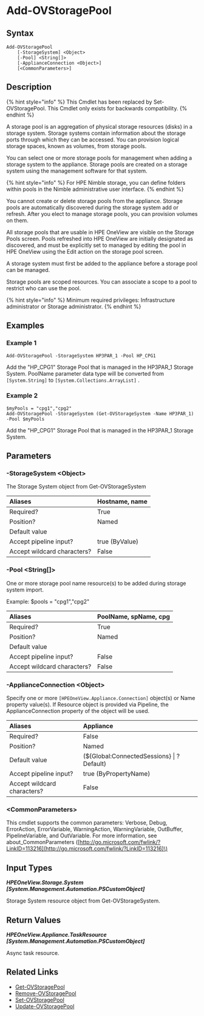 ﻿---
description: Add managed Storage Pools.
---

# Add-OVStoragePool

## Syntax

```text
Add-OVStoragePool
    [-StorageSystem] <Object>
    [-Pool] <String[]>
    [-ApplianceConnection <Object>]
    [<CommonParameters>]
```

## Description

{% hint style="info" %}
This Cmdlet has been replaced by Set-OVStoragePool.  This Cmdlet only exists for backwards compatibility.
{% endhint %}


A storage pool is an aggregation of physical storage resources (disks) in a storage system. Storage systems contain information about the storage ports through which they can be accessed. You can provision logical storage spaces, known as volumes, from storage pools.

You can select one or more storage pools for management when adding a storage system to the appliance. Storage pools are created on a storage system using the management software for that system.

{% hint style="info" %}
For HPE Nimble storage, you can define folders within pools in the Nimble administrative user interface.
{% endhint %}

You cannot create or delete storage pools from the appliance. Storage pools are automatically discovered during the storage system add or refresh. After you elect to manage storage pools, you can provision volumes on them.

All storage pools that are usable in HPE OneView are visible on the Storage Pools screen. Pools refreshed into HPE OneView are initially designated as discovered, and must be explicitly set to managed by editing the pool in HPE OneView using the Edit action on the storage pool screen.

A storage system must first be added to the appliance before a storage pool can be managed.

Storage pools are scoped resources. You can associate a scope to a pool to restrict who can use the pool.

{% hint style="info" %}
Minimum required privileges: Infrastructure administrator or Storage administrator.
{% endhint %}

## Examples

###  Example 1 

```text
Add-OVStoragePool -StorageSystem HP3PAR_1 -Pool HP_CPG1
```

Add the "HP_CPG1" Storage Pool that is managed in the HP3PAR_1 Storage System.  PoolName parameter data type will be converted from `[System.String]` to `[System.Collections.ArrayList]` .

###  Example 2 

```text
$myPools = "cpg1","cpg2"
Add-OVStoragePool -StorageSystem (Get-OVStorageSystem -Name HP3PAR_1) -Pool $myPools
```

Add the "HP_CPG1" Storage Pool that is managed in the HP3PAR_1 Storage System.

## Parameters

### -StorageSystem &lt;Object&gt;

The Storage System object from Get-OVStorageSystem

| Aliases | Hostname, name |
| :--- | :--- |
| Required? | True |
| Position? | Named |
| Default value |  |
| Accept pipeline input? | true (ByValue) |
| Accept wildcard characters? | False |

### -Pool &lt;String[]&gt;

One or more storage pool name resource(s) to be added during storage system import.

Example: $pools = "cpg1","cpg2"

| Aliases | PoolName, spName, cpg |
| :--- | :--- |
| Required? | True |
| Position? | Named |
| Default value |  |
| Accept pipeline input? | False |
| Accept wildcard characters? | False |

### -ApplianceConnection &lt;Object&gt;

Specify one or more `[HPEOneView.Appliance.Connection]` object(s) or Name property value(s). If Resource object is provided via Pipeline, the ApplianceConnection property of the object will be used.

| Aliases | Appliance |
| :--- | :--- |
| Required? | False |
| Position? | Named |
| Default value | (${Global:ConnectedSessions} &vert; ? Default) |
| Accept pipeline input? | true (ByPropertyName) |
| Accept wildcard characters? | False |

### &lt;CommonParameters&gt;

This cmdlet supports the common parameters: Verbose, Debug, ErrorAction, ErrorVariable, WarningAction, WarningVariable, OutBuffer, PipelineVariable, and OutVariable. For more information, see about\_CommonParameters \([http://go.microsoft.com/fwlink/?LinkID=113216](http://go.microsoft.com/fwlink/?LinkID=113216)\)

## Input Types

_**HPEOneView.Storage.System [System.Management.Automation.PSCustomObject]**_

Storage System resource object from Get-OVStorageSystem.

## Return Values

_**HPEOneView.Appliance.TaskResource [System.Management.Automation.PSCustomObject]**_

Async task resource.

## Related Links

* [Get-OVStoragePool](get-ovstoragepool.md)
* [Remove-OVStoragePool](remove-ovstoragepool.md)
* [Set-OVStoragePool](set-ovstoragepool.md)
* [Update-OVStoragePool](update-ovstoragepool.md)

